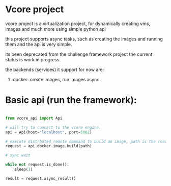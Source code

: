 # Vcore project

vcore project is a virtualization project, for dynamically creating vms, images and much more using simple python api

this project supports async tasks, such as creating the images and running them and the api is very simple.

its been deprecated from the challenge framework project the current status is work in progress. 

the backends (services) it support for now are:

  1. docker: create images, run images async.
  

# Basic api (run the framework):

```python

from vcore_api import Api

# will try to connect to the vcore engine.
api = Api(host="localhost", port=5002)

# execute distrbuted remote command to build an image, path is the root directory of the docker file
request = api.docker.image.build(path)

# sync wait

while not request.is_done():
    sleep(1)

result = request.async_result()





```
